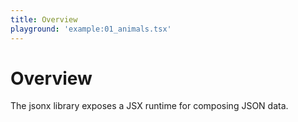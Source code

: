 ```yaml
---
title: Overview
playground: 'example:01_animals.tsx'
---
```


# Overview

The jsonx library exposes a JSX runtime for composing JSON data.
